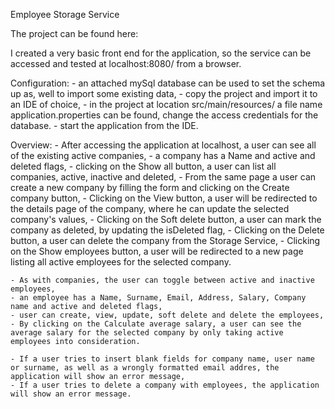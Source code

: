 Employee Storage Service

The project can be found here:

I created a very basic front end for the application, so the service can be accessed and tested at localhost:8080/ from a browser.

Configuration:
	- an attached mySql database can be used to set the schema up as, well to import some existing data,
	- copy the project and import it to an IDE of choice,
	- in the project at location src/main/resources/ a file name application.properties can be found, change the access credentials for the database.
	- start the application from the IDE.
	
Overview:
	- After accessing the application at localhost, a user can see all of the existing active companies,
	- a company has a Name and active and deleted flags,
	- clicking on the Show all button, a user can list all companies, active, inactive and deleted,
	- From the same page a user can create a new company by filling the form and clicking on the Create company button,
	- Clicking on the View button, a user will be redirected to the details page of the company, where he can update the selected company's values,
	- Clicking on the Soft delete button, a user can mark the company as deleted, by updating the isDeleted flag,
	- Clicking on the Delete button, a user can delete the company from the Storage Service,
	- Clicking on the Show employees button, a user will be redirected to a new page listing all active employees for the selected company.
	
	- As with companies, the user can toggle between active and inactive employees,
	- an employee has a Name, Surname, Email, Address, Salary, Company name and active and deleted flags,
	- user can create, view, update, soft delete and delete the employees,
	- By clicking on the Calculate average salary, a user can see the average salary for the selected company by only taking active employees into consideration.
	
	- If a user tries to insert blank fields for company name, user name or surname, as well as a wrongly formatted email addres, the application will show an error message,
	- If a user tries to delete a company with employees, the application will show an error message.